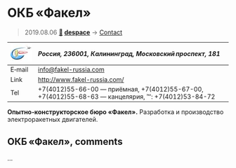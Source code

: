 # ОКБ «Факел»
> 2019.08.06 **[🚀](../index/index.md) [despace](index.md)** → [Contact](contact.md)

|[![](f/contact/o/okb_fakel_logo1_thumb.jpg)](f/contact/o/okb_fakel_logo1.png)|*Россия, 236001, Калининград, Московский проспект, 181*|
|:--|:--|
|E‑mail|<info@fakel-russia.com>|
|Link|<http://www.fakel-russia.com/>|
|Tel|+7(4012)55-66-00 — приёмная, +7(4012)55-67-00, +7(4012)55-68-63 — канцелярия, ℻: +7(4012)53-84-72|

**Опытно‑конструкторское бюро «Факел».** Разработка и производство электроракетных двигателей.


<p style="page-break-after:always"> </p>

## ОКБ «Факел», comments

…
